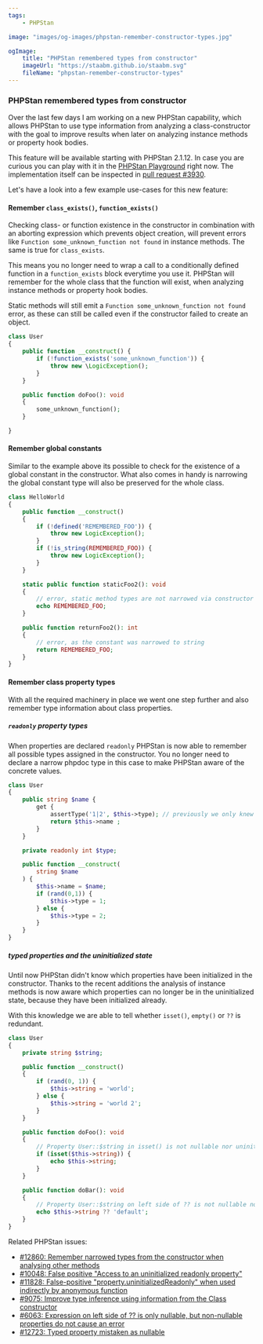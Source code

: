 ```yaml
---
tags:
    - PHPStan

image: "images/og-images/phpstan-remember-constructor-types.jpg"

ogImage:
    title: "PHPStan remembered types from constructor"
    imageUrl: "https://staabm.github.io/staabm.svg"
    fileName: "phpstan-remember-constructor-types"
---
```


### PHPStan remembered types from constructor

Over the last few days I am working on a new PHPStan capability,
which allows PHPStan to use type information from analyzing a class-constructor
with the goal to improve results when later on analyzing instance methods or property hook bodies.

This feature will be available starting with PHPStan 2.1.12.
In case you are curious you can play with it in the [PHPStan Playground](https://phpstan.org/r/c3d8e4f2-b65d-45cc-bab0-801072c4bd0b) right now.
The implementation itself can be inspected in [pull request #3930](https://github.com/phpstan/phpstan-src/pull/3930).

Let's have a look into a few example use-cases for this new feature:

#### Remember `class_exists()`, `function_exists()`

Checking class- or function existence in the constructor in combination with an aborting expression which prevents object creation,
will prevent errors like `Function some_unknown_function not found` in instance methods. The same is true for `class_exists`.

This means you no longer need to wrap a call to a conditionally defined function in a `function_exists` block everytime you use it.
PHPStan will remember for the whole class that the function will exist, when analyzing instance methods or property hook bodies.

Static methods will still emit a `Function some_unknown_function not found` error, as these can still be called even if the constructor failed to create an object.

```php
class User
{
	public function __construct() {
		if (!function_exists('some_unknown_function')) {
			throw new \LogicException();
		}
	}

	public function doFoo(): void
	{
		some_unknown_function();
	}

}
```

#### Remember global constants

Similar to the example above its possible to check for the existence of a global constant in the constructor.
What also comes in handy is narrowing the global constant type will also be preserved for the whole class.

```php
class HelloWorld
{
	public function __construct()
	{
		if (!defined('REMEMBERED_FOO')) {
			throw new LogicException();
		}
		if (!is_string(REMEMBERED_FOO)) {
			throw new LogicException();
		}
	}

	static public function staticFoo2(): void
	{
	    // error, static method types are not narrowed via constructor
		echo REMEMBERED_FOO;
	}

	public function returnFoo2(): int
	{
	    // error, as the constant was narrowed to string
		return REMEMBERED_FOO;
	}
}
```

#### Remember class property types

With all the required machinery in place we went one step further and also remember type information about class properties.

##### `readonly` property types

When properties are declared `readonly` PHPStan is now able to remember all possible types assigned in the constructor.
You no longer need to declare a narrow phpdoc type in this case to make PHPStan aware of the concrete values.

```php
class User
{
	public string $name {
		get {
			assertType('1|2', $this->type); // previously we only knew the type was `int`
			return $this->name ;
		}
	}

	private readonly int $type;

	public function __construct(
		string $name
	) {
		$this->name = $name;
		if (rand(0,1)) {
			$this->type = 1;
		} else {
			$this->type = 2;
		}
	}
}
```

##### typed properties and the uninitialized state

Until now PHPStan didn't know which properties have been initialized in the constructor.
Thanks to the recent additions the analysis of instance methods is now aware which properties can no longer be in the uninitialized state, because they have been initialized already.

With this knowledge we are able to tell whether `isset()`, `empty()` or `??` is redundant.

```php
class User
{
    private string $string;

    public function __construct()
    {
        if (rand(0, 1)) {
            $this->string = 'world';
        } else {
            $this->string = 'world 2';
        }
    }

    public function doFoo(): void
    {
		// Property User::$string in isset() is not nullable nor uninitialized.
        if (isset($this->string)) {
            echo $this->string;
        }
    }

    public function doBar(): void
    {
		// Property User::$string on left side of ?? is not nullable nor uninitialized.
        echo $this->string ?? 'default';
    }
}
```

Related PHPStan issues:
- [#12860: Remember narrowed types from the constructor when analysing other methods](https://github.com/phpstan/phpstan/issues/12860)
- [#10048: False positive "Access to an uninitialized readonly property"](https://github.com/phpstan/phpstan/issues/10048)
- [#11828: False-positive "property.uninitializedReadonly" when used indirectly by anonymous function](https://github.com/phpstan/phpstan/issues/11828)
- [#9075: Improve type inference using information from the Class constructor](https://github.com/phpstan/phpstan/issues/9075)
- [#6063: Expression on left side of ?? is only nullable, but non-nullable properties do not cause an error](https://github.com/phpstan/phpstan/issues/6063)
- [#12723: Typed property mistaken as nullable](https://github.com/phpstan/phpstan/issues/12723)
